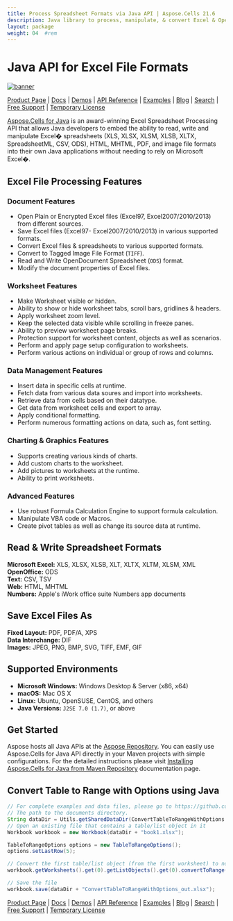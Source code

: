```yaml
---
title: Process Spreadsheet Formats via Java API | Aspose.Cells 21.6
description: Java library to process, manipulate, & convert Excel & OpenOffice spreadsheets. Supports formula(e), charts, validations, rendering, printing, & encryption.
layout: package
weight: 04	#rem
---
```


# Java API for Excel File Formats

[![banner](../aspose_cells-for-java-banner.png)](./)

[Product Page](https://products.aspose.com/cells/java) | [Docs](https://docs.aspose.com/cells/java/) | [Demos](https://products.aspose.app/cells/family) | [API Reference](https://apireference.aspose.com/cells/java) | [Examples](https://github.com/aspose-cells/Aspose.Cells-for-Java) | [Blog](https://blog.aspose.com/category/cells/) | [Search](https://search.aspose.com/) | [Free Support](https://forum.aspose.com/c/cells) | [Temporary License](https://purchase.aspose.com/temporary-license)

[Aspose.Cells for Java](https://products.aspose.com/cells/java) is an award-winning Excel Spreadsheet Processing API that allows Java developers to embed the ability to read, write and manipulate Excel� spreadsheets (XLS, XLSX, XLSM, XLSB, XLTX, SpreadsheetML, CSV, ODS), HTML, MHTML, PDF, and image file formats into their own Java applications without needing to rely on Microsoft Excel�.

## Excel File Processing Features

### Document Features

- Open Plain or Encrypted Excel files (Excel97, Excel2007/2010/2013) from different sources.
- Save Excel files (Excel97- Excel2007/2010/2013) in various supported formats.
- Convert Excel files & spreadsheets to various supported formats.
- Convert to Tagged Image File Format (`TIFF`).
- Read and Write OpenDocument Spreadsheet (`ODS`) format.
- Modify the document properties of Excel files.

### Worksheet Features

- Make Worksheet visible or hidden.
- Ability to show or hide worksheet tabs, scroll bars, gridlines & headers.
- Apply worksheet zoom level.
- Keep the selected data visible while scrolling in freeze panes.
- Ability to preview worksheet page breaks.
- Protection support for worksheet content, objects as well as scenarios.
- Perform and apply page setup configuration to worksheets.
- Perform various actions on individual or group of rows and columns.

### Data Management Features

- Insert data in specific cells at runtime.
- Fetch data from various data soures and import into worksheets.
- Retrieve data from cells based on their datatype.
- Get data from worksheet cells and export to array.
- Apply conditional formatting.
- Perform numerous formatting actions on data, such as, font setting.

### Charting & Graphics Features

- Supports creating various kinds of charts.
- Add custom charts to the worksheet.
- Add pictures to worksheets at the runtime.
- Ability to print worksheets.

### Advanced Features

- Use robust Formula Calculation Engine to support formula calculation.
- Manipulate VBA code or Macros.
- Create pivot tables as well as change its source data at runtime.

## Read & Write Spreadsheet Formats

**Microsoft Excel:** XLS, XLSX, XLSB, XLT, XLTX, XLTM, XLSM, XML\
**OpenOffice:** ODS\
**Text:** CSV, TSV\
**Web:** HTML, MHTML\
**Numbers:** Apple's iWork office suite Numbers app documents

## Save Excel Files As

**Fixed Layout:** PDF, PDF/A, XPS\
**Data Interchange:** DIF\
**Images:** JPEG, PNG, BMP, SVG, TIFF, EMF, GIF

## Supported Environments

- **Microsoft Windows:** Windows Desktop & Server (x86, x64)
- **macOS:** Mac OS X
- **Linux:** Ubuntu, OpenSUSE, CentOS, and others
- **Java Versions:** `J2SE 7.0 (1.7)`, or above

## Get Started

Aspose hosts all Java APIs at the [Aspose Repository](https://repository.aspose.com/webapp/#/artifacts/browse/tree/General/repo/com/aspose/aspose-cells). You can easily use Aspose.Cells for Java API directly in your Maven projects with simple configurations. For the detailed instructions please visit [Installing Aspose.Cells for Java from Maven Repository](https://docs.aspose.com/cells/java/installation/) documentation page.

## Convert Table to Range with Options using Java

```java
// For complete examples and data files, please go to https://github.com/aspose-cells/Aspose.Cells-for-Java
// The path to the documents directory.
String dataDir = Utils.getSharedDataDir(ConvertTableToRangeWithOptions.class) + "Tables/";
// Open an existing file that contains a table/list object in it
Workbook workbook = new Workbook(dataDir + "book1.xlsx");

TableToRangeOptions options = new TableToRangeOptions();
options.setLastRow(5);

// Convert the first table/list object (from the first worksheet) to normal range
workbook.getWorksheets().get(0).getListObjects().get(0).convertToRange(options);

// Save the file
workbook.save(dataDir + "ConvertTableToRangeWithOptions_out.xlsx");
```

[Product Page](https://products.aspose.com/cells/java) | [Docs](https://docs.aspose.com/cells/java/) | [Demos](https://products.aspose.app/cells/family) | [API Reference](https://apireference.aspose.com/cells/java) | [Examples](https://github.com/aspose-cells/Aspose.Cells-for-Java) | [Blog](https://blog.aspose.com/category/cells/) | [Search](https://search.aspose.com/) | [Free Support](https://forum.aspose.com/c/cells) | [Temporary License](https://purchase.aspose.com/temporary-license)
